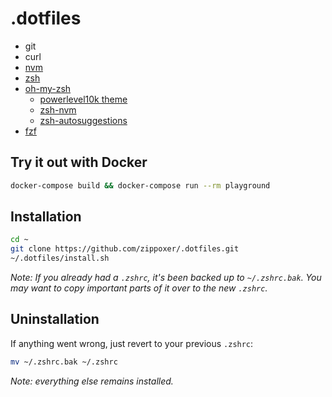 # .dotfiles

- git
- curl
- [nvm](https://github.com/nvm-sh/nvm)
- [zsh](http://zsh.sourceforge.net/)
- [oh-my-zsh](https://ohmyz.sh/)
  - [powerlevel10k theme](https://github.com/romkatv/powerlevel10k)
  - [zsh-nvm](https://github.com/lukechilds/zsh-nvm)
  - [zsh-autosuggestions](https://github.com/zsh-users/zsh-autosuggestions)
- [fzf](https://github.com/junegunn/fzf)

## Try it out with Docker

```bash
docker-compose build && docker-compose run --rm playground
```

## Installation

```bash
cd ~
git clone https://github.com/zippoxer/.dotfiles.git
~/.dotfiles/install.sh
```

_Note: If you already had a `.zshrc`, it's been backed up to `~/.zshrc.bak`. You may want to copy important parts of it over to the new `.zshrc`._

## Uninstallation

If anything went wrong, just revert to your previous `.zshrc`:

```bash
mv ~/.zshrc.bak ~/.zshrc
```

_Note: everything else remains installed._
